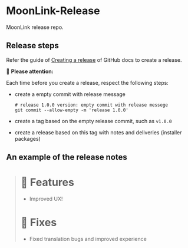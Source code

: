 # MoonLink-Release
MoonLink release repo.

## Release steps 

Refer the guide of [Creating a release](https://docs.github.com/en/repositories/releasing-projects-on-github/managing-releases-in-a-repository#creating-a-release) of GitHub docs to create a release.

:rotating_light: **Please attention:**

Each time before you create a release, respect the following steps:
- create a empty commit with release message 

  ```
  # release 1.0.0 version: empty commit with release messege
  git commit --allow-empty -m 'release 1.0.0' 
  ```
- create a tag based on the empty release commit, such as `v1.0.0`

- create a release based on this tag with notes and deliveries (installer packages)


## An example of the release notes

> # 🚀 Features
> - Improved UX!
>
> # 🐛 Fixes
> - Fixed translation bugs and improved experience

